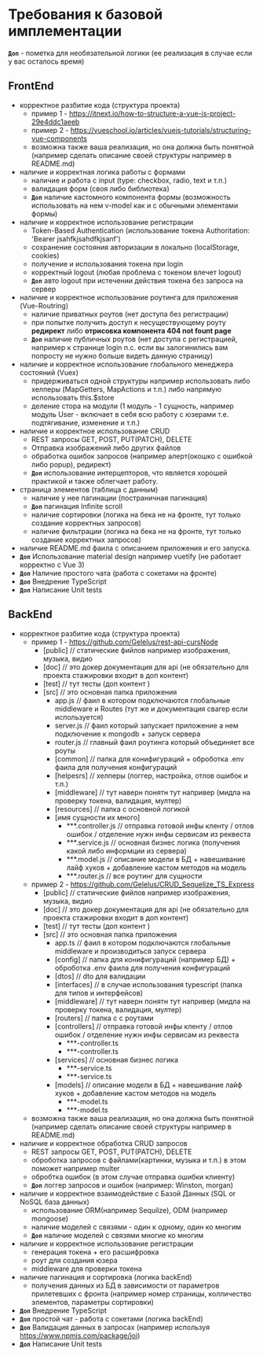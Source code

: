 # Требования к базовой имплементации

**`Доп`** - пометка для необязательной логики (ее реализация в случае если у вас осталось время)

## FrontEnd

- корректное разбитие кода (структура проекта)
  - пример 1 - https://itnext.io/how-to-structure-a-vue-js-project-29e4ddc1aeeb
  - пример 2 - https://vueschool.io/articles/vuejs-tutorials/structuring-vue-components
  - возможна также ваша реализация, но она должна быть понятной (например сделать описание своей структуры например в README.md)
- наличие и корректная логика работы с формами
  - наличие и работа с input (type: checkbox, radio, text и т.п.)
  - валидация форм (своя либо библиотека)
  - **`Доп`** наличие кастомного компонента формы (возможность использовать на нем v-model как и с обычными элементами формы)
- наличие и корректное использование регистрации
  - Token-Based Authentication (использование токена Authoritation: 'Bearer jsahfkjsahdfkjsanf')
  - сохранение состояния авторизации в локально (localStorage, cookies)
  - получение и использования токена при login
  - корректный logout (любая проблема с токеном влечет logout)
  - **`Доп`** авто logout при истечении действия токена без запроса на сервер
- наличие и корректное использование роутинга для приложения (Vue-Routring)
  - наличие приватных роутов (нет доступа без регистрации)
  - при попытке получить доступ к несуществующему роуту **редирект** либо **отрисовка компонента 404 not fount page**
  - **`Доп`** наличие публичных роутов (нет доступа с регистрацией, например к странице login п.с. если вы залогинились вам попросту не нужно больше видеть данную страницу)
- наличие и корректное использование глобального менеджера состояний (Vuex)
  - придерживаться одной структуры например использовать либо хелперы (MapGetters, MapActions и т.п.) либо напрямую использовать this.$store
  - деление стора на модули (1 модуль - 1 сущность, например модуль User - включает в себя всю работу с юзерами т.е. подтягивание, изменение и т.п.)
- наличие и корректное использование CRUD
  - REST запросы GET, POST, PUT(PATCH), DELETE
  - Отправка изображений либо других файлов
  - обработка ошибок запросов (например алерт(окошко с ошибкой либо popup), редирект)
  - **`Доп`** использование интерцепторов, что является хорошей практикой и также облегчает работу.
- страница элементов (таблица с данным)
  - наличие у нее пагинации (постраничная пагинация)
  - **`Доп`** пагинация Infinite scroll
  - наличие сортировки (логика на бека не на фронте, тут только создание корректных запросов)
  - наличие фильтрации (логика на бека не на фронте, тут только создание корректных запросов)
- наличие README.md фаила с описанием приложения и его запуска.
- **`Доп`** Использование material design например vuetify (не работает корректно с Vue 3)
- **`Доп`** Наличие простого чата (работа с сокетами на фронте)
- **`Доп`** Внедрение TypeScript
- **`Доп`** Написание Unit tests

## BackEnd

- корректное разбитие кода (структура проекта)
  - пример 1 - https://github.com/Gelelus/rest-api-cursNode
    - [public] // статические фийлов например изображения, музыка, видио
    - [doc] // это докер документация для api (не обязательно для проекта стажировки входит в доп контент)
    - [test] // тут тесты (доп контент )
    - [src] // это основная папка приложения
      - app.js // фаил в котором подключаются глобальные middleware и Routes (тут же и документация свагер если используется)
      - server.js // фаил который запускает приложение а нем подключение к mongodb + запуск сервера
      - router.js // главный фаил роутинга который объединяет все роуты
      - [common] // папка для конифигураций + оброботка .env фаила для получения конфигураций
      - [helpesrs] // хелперы (логгер, настройка, отлов ошибок и т.п.)
      - [middleware] // тут наверн понятн тут напривер (мидла на проверку токена, валидация, мултер)
      - [resources] // папка с основной логикой
      - [имя сущности их много]
        - \*\*\*.controller.js // отправка готовой инфы кленту / отлов ошибок / отделение нужн инфы сервисам из реквеста
        - \*\*\*.service.js // основная бизнес логика (получения какой либо информции из сервера)
        - \*\*\*.model.js // описание модели в БД + навешивание лайф хуков + добавление кастом методов на модель
        - \*\*\*.router.js // все роутинг для сущности
  - пример 2 - https://github.com/Gelelus/CRUD_Sequelize_TS_Express
    - [public] // статические фийлов например изображения, музыка, видио
    - [doc] // это докер документация для api (не обязательно для проекта стажировки входит в доп контент)
    - [test] // тут тесты (доп контент )
    - [src] // это основная папка приложения
      - app.ts // фаил в котором подключаются глобальные middleware и производиться запуск сервера
      - [config] // папка для конифигураций (например БД) + оброботка .env фаила для получения конфигураций
      - [dtos] // dto для валидации
      - [interfaces] // в случае использования typescript (папка для типов и интерфейсов)
      - [middleware] // тут наверн понятн тут напривер (мидла на проверку токена, валидация, мултер)
      - [routers] // папка с с роутами
      - [controllers] // отправка готовой инфы кленту / отлов ошибок / отделение нужн инфы сервисам из реквеста
        - \*\*\*-controller.ts
        - \*\*\*-controller.ts
      - [services] // основная бизнес логика
        - \*\*\*-service.ts
        - \*\*\*-service.ts
      - [models] // описание модели в БД + навешивание лайф хуков + добавление кастом методов на модель
        - \*\*\*-model.ts
        - \*\*\*-model.ts
  - возможна также ваша реализация, но она должна быть понятной (например сделать описание своей структуры например в README.md)
- наличие и корректное обработка CRUD запросов
  - REST запросы GET, POST, PUT(PATCH), DELETE
  - оброботка запросов с файлами(картинки, музыка и т.п.) в этом поможет например multer
  - обробтка ошибок (в этом случае отправка ошибки клиенту)
  - **`Доп`** логгер запросов и ошибок (например: Winston, morgan)
- наличие и корректное взаимодействие с Базой Данных (SQL or NoSQL база данных)
  - использование ORM(например Sequilze), ODM (например mongoose)
  - наличие моделей с связями - один к одному, один ко многим
  - **`Доп`** наличие моделей с связями многие ко многим
- наличие и корректное использование регистрации
  - генерация токена + его расшифровка
  - роут для создания юзера
  - middleware для проверки токена
- наличие пагинация и сортировка (логика backEnd)
  - получения данных из БД в зависимости от параметров прилетевших с фронта (например номер страницы, колличество элементов, параметры сортировки)
- **`Доп`** Внедрение TypeScript
- **`Доп`** простой чат - работа с сокетами (логика backEnd)
- **`Доп`** Валидация данных в запросах (например используя https://www.npmjs.com/package/joi)
- **`Доп`** Написание Unit tests
